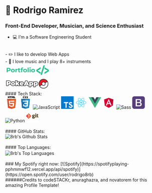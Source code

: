 # 👋 Rodrigo Ramirez

### Front-End Developer, Musician, and Science Enthusiast

- 💻 I’m a Software Engineering Student
<br/>
- ✏️ I like to develop Web Apps
<br/>
- 🎹 I love music and I play 8+ instruments


<br/>
<a href="https://rodrigo.onrender.com/" target="_blank"><img style="display:inline-block" alt="Portfolio" height="40px" src="https://raw.githubusercontent.com/8rb/8rb/master/assets/Portfolio.png?raw=true" /></a>

<br/>
<a href="https://rodrigo.onrender.com/" target="_blank"><img style="display:inline-block" alt="PokeApp" height="40px" src="https://raw.githubusercontent.com/8rb/8rb/master/assets/PokeApp.png?raw=true" /></a>


<br/>
#### Tech Stack:
<div align="left">
<img  alt="HTML5" height="40px" src="https://raw.githubusercontent.com/github/explore/80688e429a7d4ef2fca1e82350fe8e3517d3494d/topics/html/html.png" />
<img alt="CSS3" height="40px" src="https://raw.githubusercontent.com/github/explore/80688e429a7d4ef2fca1e82350fe8e3517d3494d/topics/css/css.png" />
<img alt="JavaScript" height="40px" src="https://upload.wikimedia.org/wikipedia/commons/9/99/Unofficial_JavaScript_logo_2.svg" >
<img alt="TypeScript" height="40px" src="https://raw.githubusercontent.com/github/explore/80688e429a7d4ef2fca1e82350fe8e3517d3494d/topics/typescript/typescript.png" />
<img alt="React" height="40px" src="https://raw.githubusercontent.com/github/explore/80688e429a7d4ef2fca1e82350fe8e3517d3494d/topics/react/react.png" />
<img alt="Vue" width="40px" src="https://raw.githubusercontent.com/github/explore/80688e429a7d4ef2fca1e82350fe8e3517d3494d/topics/vue/vue.png" />
<img alt="Angular" height="40px" src="https://raw.githubusercontent.com/github/explore/80688e429a7d4ef2fca1e82350fe8e3517d3494d/topics/angular/angular.png" />
<img alt="Sass" height="40px" src="https://firebasestorage.googleapis.com/v0/b/myportfolio-5ee7d.appspot.com/o/skills%2Fsass.png?alt=media&token=8aae7470-5b7f-4692-9aaf-6d20ee2df44d" />
<img alt="Bootstrap" height="40px" src="https://raw.githubusercontent.com/github/explore/80688e429a7d4ef2fca1e82350fe8e3517d3494d/topics/bootstrap/bootstrap.png" />
<img alt="Python" height="40px" src="https://firebasestorage.googleapis.com/v0/b/myportfolio-5ee7d.appspot.com/o/skills%2Fpython.png?alt=media&token=c4e0dd5b-b9fe-4a52-aa2b-04d388d22791" />
<img alt="Git" height="40px" src="https://raw.githubusercontent.com/github/explore/80688e429a7d4ef2fca1e82350fe8e3517d3494d/topics/git/git.png" />
</div>


<br/>
#### GitHub Stats:
<div align="left">
<img height="170px" alt="8rb's Github Stats" src="https://github-readme-stats.8rb.vercel.app/api?username=8rb&show_icons=true&hide_border=true&bg_color=0d1117&title_color=9cffd6&text_color=dbdbdb&icon_color=9cffd6" />
</div>


<br/>
#### Top Languages:
<div align="left">
<img align="center" alt="8rb's Top Languages" src="https://github-readme-stats.vercel.app/api/top-langs/?username=8rb&exclude_repo=InterLab-Server-Side-Software&langs_count=8&layout=compact&hide_border=true&bg_color=0d1117&title_color=dbdbdb&text_color=ebebeb" /> 
</div>


<br/>
### My Spotify right now:
[![Spotify](https://spotifyplaying-pphmmwf12.vercel.app/api/spotify)](https://open.spotify.com/user/rodrigo8rb)


<br/>
######Credits to codeSTACKr, anuraghazra, and novatorem for this amazing Profile Template!